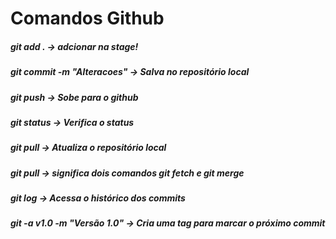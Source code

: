 # Comandos Github

##### git add . -> adcionar na stage!

##### git commit -m "Alteracoes" -> Salva no repositório local

##### git push -> Sobe para o github

##### git status -> Verifica o status

##### git pull -> Atualiza o repositório local

##### git pull -> significa dois comandos git fetch e git merge

##### git log -> Acessa o histórico dos commits

##### git -a v1.0 -m "Versão 1.0" -> Cria uma tag para marcar o próximo commit